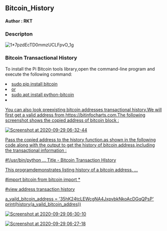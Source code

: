 <h2>Bitcoin_History</h2>

<h4>Author : RKT</h4>

### Descripton ###


![1*7pzdEcTD0mmzUCLFpvO_1g](https://user-images.githubusercontent.com/69615463/94502612-3407c480-0222-11eb-8ccc-0775d24ae630.gif)


### Bitcoin Transactional History ###

To install the Pi Bitcoin tools library,open the command-line program and execute the following command:

<u>
<li>sudo pip install bitcoin</li>
<li>or</li>
<li>sudo apt install python-bitcoin<li>
</ul>

You can also look preexisting bitcoin addresses transactional history.We will first get a valid address from <a href = "https://bitinfocharts.com/top-100-richest-bitcoin-addresses.html">https://bitinfocharts.com</a>.The following screenshot shows the copied address of bitcoin block :

![Screenshot at 2020-09-29 06-32-44](https://user-images.githubusercontent.com/69615463/94502247-5d742080-0221-11eb-882b-228fa057a605.png)

Pass the copied address to the history function.as shown in the following code,along with the output to get the history of bitcoin address,including the transactional information :

#!/usr/bin/python
...
Title - Bitcoin Transaction HIstory

This programdemonstrates listing history of a bitcoin address.
...

#import bitcoin
from bitcoin import *

#view address transaction history

a_vaild_bitcoin_address = '35hK24tcLEWcgNA4JxpvbkNkoAcDGqQPsP'
print(history(a_vaild_bitcoin_addres))

![Screenshot at 2020-09-29 06-30-10](https://user-images.githubusercontent.com/69615463/94502335-85638400-0221-11eb-8242-17db4c98ee22.png)

![Screenshot at 2020-09-29 06-27-18](https://user-images.githubusercontent.com/69615463/94502381-a035f880-0221-11eb-8a84-d225a41e48df.png)


